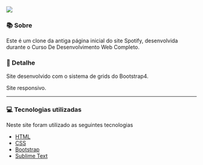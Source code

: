 <h1><img src="img/home.PNG"></h1>

### 📚 Sobre

Este é um clone da antiga página inicial do site Spotify, desenvolvida durante o Curso De Desenvolvimento Web Completo.

### 🎨 Detalhe

Site desenvolvido com o sistema de grids do Bootstrap4.

Site responsivo.

<hr>

### 💻 Tecnologias utilizadas

Neste site foram utilizado as seguintes tecnologias

- [HTML](https://www.w3schools.com/html/)
- [CSS](https://www.w3schools.com/css/)
- [Bootstrap](https://getbootstrap.com/)
- [Sublime Text](https://www.sublimetext.com/)
